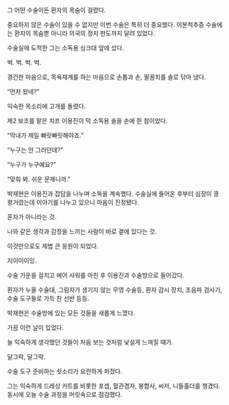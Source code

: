 그 어떤 수술이든 환자의 목숨이 걸렸다.

중요하지 않은 수술이 있을 수 없지만 이번 수술은 특히 더 중요했다. 이분척추증 수술에는 환자의 목숨뿐 아니라 의국의 정치 판도까지 달려 있었다.

수술실에 도착한 그는 소독용 싱크대 앞에 섰다.

벅. 벅. 벅. 벅.

경건한 마음으로, 목욕재계를 하는 마음으로 손톱과 손, 팔꿈치를 솔로 닦아 냈다.

“먼저 왔네?”

익숙한 목소리에 고개를 돌렸다.

제2 보조를 맡은 치프 이용진이 막 소독용 솔을 손에 쥔 참이었다.

“막내가 제일 빠릿빠릿해야죠.”

“누구는 안 그러던데?”

“누구가 누구예요?”

“맞춰 봐. 쉬운 문제니까.”

박재현은 이용진과 잡담을 나누며 소독을 계속했다. 수술실에 들어온 후부터 심장이 쿵쾅거렸는데 이야기를 나누고 있으니 마음이 진정됐다.

혼자가 아니라는 것.

나와 같은 생각과 감정을 느끼는 사람이 바로 곁에 있다는 것.

이것만으로도 제법 큰 응원이 되었다.

지이이이잉.

수술 가운을 걸치고 에어 샤워를 마친 후 이용진과 수술방으로 들어갔다.

환자가 누울 수술대, 그림자가 생기지 않는 무영 수술등, 환자 감시 장치, 초음파 검사기, 수술 도구들로 가득 찬 선반 등등.

박재현은 수술방에 있는 모든 것들을 새롭게 느꼈다.

가끔 이런 날이 있었다.

늘 익숙하게 생각했던 것들이 처음 보는 것처럼 낯설게 느껴질 때가.

달그락, 달그락.

수술 도구 준비하는 쇳소리가 요란하게 퍼졌다.

그는 익숙하게 드레싱 카트를 비롯한 포셉, 혈관겸자, 봉합사, 씨저, 니들홀더를 챙겼다. 동시에 오늘 수술 과정을 머릿속으로 점검했다.